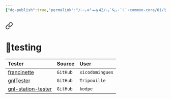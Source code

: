 ```yaml
---
{"dg-publish":true,"permalink":"/☆⋆｡𖦹°‧★🛸42/⋆｡ﾟ🪐｡⋆ ﾟ☾ ﾟ⋆common-core/01/🪱get_next_line/🧪 testing get_next_line/","tags":["42madrid","milestone1"]}
---
```



>
<div class="transclusion internal-embed is-loaded"><a class="markdown-embed-link" href="/42/common-core/01/get-next-line/resources-for-get-next-line/#testing" aria-label="Open link"><svg xmlns="http://www.w3.org/2000/svg" width="24" height="24" viewBox="0 0 24 24" fill="none" stroke="currentColor" stroke-width="2" stroke-linecap="round" stroke-linejoin="round" class="svg-icon lucide-link"><path d="M10 13a5 5 0 0 0 7.54.54l3-3a5 5 0 0 0-7.07-7.07l-1.72 1.71"></path><path d="M14 11a5 5 0 0 0-7.54-.54l-3 3a5 5 0 0 0 7.07 7.07l1.71-1.71"></path></svg></a><div class="markdown-embed">



# 🧪testing

|Tester|Source|User|
|:--|:--|:--|
|[francinette](https://github.com/xicodomingues/francinette)|`GitHub`|`xicodomingues`|
|[gnlTester](https://github.com/Tripouille/gnlTester)|`GitHub`|`Tripouille`|
|[gnl-station-tester](https://github.com/kodpe/gnl-station-tester)|`GitHub`|`kodpe`|


</div></div>


